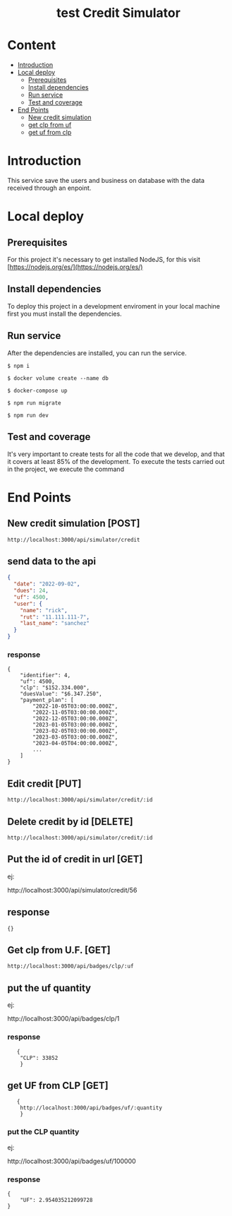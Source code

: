 <div align="center">
  <h1>test Credit Simulator</h1>
</div>

# Content
- [Introduction](#introduction)
- [Local deploy](#local-deploy)
    - [Prerequisites](#prerequisites)
    - [Install dependencies](#install-dependencies)
    - [Run service](#run-service)
    - [Test and coverage](#test-and-coverage)
- [End Points](#end-points)
    - [New credit simulation](#new-credit-simulation-post)
    - [get clp from uf](#get-clp-from-uf-get)
    - [get uf from clp](#get-uf-from-clp-get)

# Introduction

This service save the users and business on database with the data received through an enpoint.

# Local deploy

## Prerequisites

For this project it's necessary to get installed NodeJS, for this visit [https://nodejs.org/es/](https://nodejs.org/es/)


## Install dependencies

To deploy this project in a development enviroment in your local machine first you must install the dependencies.



## Run service

After the dependencies are installed, you can run the service.

```shell
$ npm i
```

```shell
$ docker volume create --name db
```

```shell
$ docker-compose up
```

```shell
$ npm run migrate
```
```shell
$ npm run dev
```
## Test and coverage

It's very important to create tests for all the code that we develop, and that it covers at least 85% of the development. To execute the tests carried out in the project, we execute the command

# End Points

## New credit simulation [POST]

```shell
http://localhost:3000/api/simulator/credit
```


## send data to the api

```json
{
  "date": "2022-09-02",
  "dues": 24,
  "uf": 4500,
  "user": {
    "name": "rick",
    "rut": "11.111.111-7",
    "last_name": "sanchez"
  }
}
```

### response


```shell
{
	"identifier": 4,
	"uf": 4500,
	"clp": "$152.334.000",
	"duesValue": "$6.347.250",
	"payment_plan": [
		"2022-10-05T03:00:00.000Z",
		"2022-11-05T03:00:00.000Z",
		"2022-12-05T03:00:00.000Z",
		"2023-01-05T03:00:00.000Z",
		"2023-02-05T03:00:00.000Z",
		"2023-03-05T03:00:00.000Z",
		"2023-04-05T04:00:00.000Z",
        ...
	]
}
```

## Edit credit [PUT]

```shell
http://localhost:3000/api/simulator/credit/:id
```

## Delete credit by id [DELETE]

```shell
http://localhost:3000/api/simulator/credit/:id
```

## Put the id of credit in url [GET]

ej:

http://localhost:3000/api/simulator/credit/56

## response

```shell
{}
```

###

## Get clp from U.F. [GET]

```shell
http://localhost:3000/api/badges/clp/:uf
```


## put the uf quantity

ej:

http://localhost:3000/api/badges/clp/1



### response


```shell
   {
	"CLP": 33852
    } 
```



## get UF from CLP [GET]

```shell
   {
	http://localhost:3000/api/badges/uf/:quantity
    } 
```


### put the CLP quantity

ej:

http://localhost:3000/api/badges/uf/100000


### response

```shell
{  
	"UF": 2.954035212099728 
}
```



